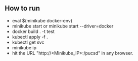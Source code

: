 ## How to run 

- eval $(minikube docker-env)
- minikube start or minikube start --driver=docker
- docker build . -t test
- kubectl apply -f .
- kubectl get svc
- minikube ip
- hit the URL  "http://<Minikube_IP>:<NODEPORT>/pucsd" in any browser.
